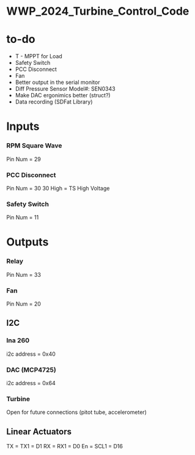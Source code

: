 # WWP_2024_Turbine_Control_Code
 
# to-do
- T - MPPT for Load
- Safety Switch
- PCC Disconnect
- Fan
- Better output in the serial monitor
- Diff Pressure Sensor Model#: SEN0343
- Make DAC ergonimics better (struct?)
- Data recording (SDFat Library)

# Inputs

### RPM Square Wave
Pin Num = 29

### PCC Disconnect
Pin Num = 30
    30 High = TS High Voltage

### Safety Switch
Pin Num = 11


# Outputs

### Relay
Pin Num = 33

### Fan
Pin Num = 20

## I2C

### Ina 260
i2c address = 0x40

### DAC (MCP4725)
i2c address = 0x64

### Turbine
Open for future connections (pitot tube, accelerometer)


## Linear Actuators
TX = TX1  = D1
RX = RX1  = D0
En = SCL1 = D16